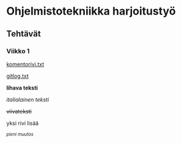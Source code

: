# Ohjelmistotekniikka harjoitustyö
## Tehtävät
### Viikko 1

[komentorivi.txt](/laskarit/viikko1/komentorivi.txt)

[gitlog.txt](/laskarit/viikko1/gitlog.txt)

**lihava teksti**

*italialainen teksti*

~~viivateksti~~

yksi rivi lisää

<sub>*pieni muutos*</sub>


